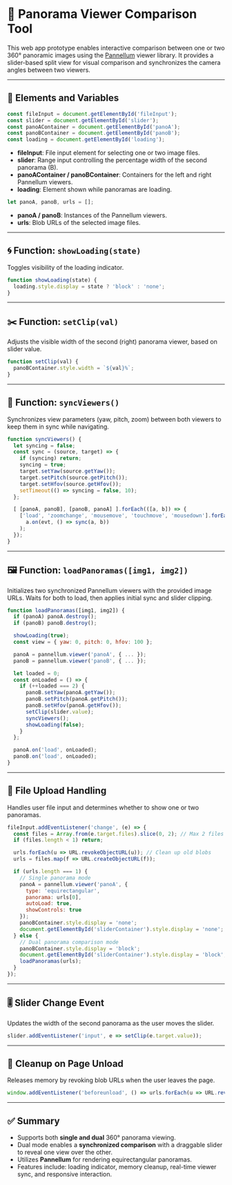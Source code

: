 # 📜 Panorama Viewer Comparison Tool

This web app prototype enables interactive comparison between one or two 360° panoramic images using the [Pannellum](https://pannellum.org) viewer library. It provides a slider-based split view for visual comparison and synchronizes the camera angles between two viewers.

---

## 🔧 Elements and Variables

```js
const fileInput = document.getElementById('fileInput');
const slider = document.getElementById('slider');
const panoAContainer = document.getElementById('panoA');
const panoBContainer = document.getElementById('panoB');
const loading = document.getElementById('loading');
```

- **fileInput**: File input element for selecting one or two image files.
- **slider**: Range input controlling the percentage width of the second panorama (B).
- **panoAContainer / panoBContainer**: Containers for the left and right Pannellum viewers.
- **loading**: Element shown while panoramas are loading.

```js
let panoA, panoB, urls = [];
```

- **panoA / panoB**: Instances of the Pannellum viewers.
- **urls**: Blob URLs of the selected image files.

---

## 🌀 Function: `showLoading(state)`

Toggles visibility of the loading indicator.

```js
function showLoading(state) {
  loading.style.display = state ? 'block' : 'none';
}
```

---

## ✂️ Function: `setClip(val)`

Adjusts the visible width of the second (right) panorama viewer, based on slider value.

```js
function setClip(val) {
  panoBContainer.style.width = `${val}%`;
}
```

---

## 🔄 Function: `syncViewers()`

Synchronizes view parameters (yaw, pitch, zoom) between both viewers to keep them in sync while navigating.

```js
function syncViewers() {
  let syncing = false;
  const sync = (source, target) => {
    if (syncing) return;
    syncing = true;
    target.setYaw(source.getYaw());
    target.setPitch(source.getPitch());
    target.setHfov(source.getHfov());
    setTimeout(() => syncing = false, 10);
  };

  [ [panoA, panoB], [panoB, panoA] ].forEach(([a, b]) => {
    ['load', 'zoomchange', 'mousemove', 'touchmove', 'mousedown'].forEach(evt =>
      a.on(evt, () => sync(a, b))
    );
  });
}
```

---

## 🖼️ Function: `loadPanoramas([img1, img2])`

Initializes two synchronized Pannellum viewers with the provided image URLs. Waits for both to load, then applies initial sync and slider clipping.

```js
function loadPanoramas([img1, img2]) {
  if (panoA) panoA.destroy();
  if (panoB) panoB.destroy();

  showLoading(true);
  const view = { yaw: 0, pitch: 0, hfov: 100 };

  panoA = pannellum.viewer('panoA', { ... });
  panoB = pannellum.viewer('panoB', { ... });

  let loaded = 0;
  const onLoaded = () => {
    if (++loaded === 2) {
      panoB.setYaw(panoA.getYaw());
      panoB.setPitch(panoA.getPitch());
      panoB.setHfov(panoA.getHfov());
      setClip(slider.value);
      syncViewers();
      showLoading(false);
    }
  };

  panoA.on('load', onLoaded);
  panoB.on('load', onLoaded);
}
```

---

## 📂 File Upload Handling

Handles user file input and determines whether to show one or two panoramas.

```js
fileInput.addEventListener('change', (e) => {
  const files = Array.from(e.target.files).slice(0, 2); // Max 2 files
  if (files.length < 1) return;

  urls.forEach(u => URL.revokeObjectURL(u)); // Clean up old blobs
  urls = files.map(f => URL.createObjectURL(f));

  if (urls.length === 1) {
    // Single panorama mode
    panoA = pannellum.viewer('panoA', {
      type: 'equirectangular',
      panorama: urls[0],
      autoLoad: true,
      showControls: true
    });
    panoBContainer.style.display = 'none';
    document.getElementById('sliderContainer').style.display = 'none';
  } else {
    // Dual panorama comparison mode
    panoBContainer.style.display = 'block';
    document.getElementById('sliderContainer').style.display = 'block';
    loadPanoramas(urls);
  }
});
```

---

## 🎚️ Slider Change Event

Updates the width of the second panorama as the user moves the slider.

```js
slider.addEventListener('input', e => setClip(e.target.value));
```

---

## 🧹 Cleanup on Page Unload

Releases memory by revoking blob URLs when the user leaves the page.

```js
window.addEventListener('beforeunload', () => urls.forEach(u => URL.revokeObjectURL(u)));
```

---

## ✅ Summary

- Supports both **single and dual** 360° panorama viewing.
- Dual mode enables a **synchronized comparison** with a draggable slider to reveal one view over the other.
- Utilizes **Pannellum** for rendering equirectangular panoramas.
- Features include: loading indicator, memory cleanup, real-time viewer sync, and responsive interaction.
